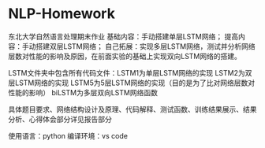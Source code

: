 # NLP-Homework
东北大学自然语言处理期末作业
基础内容：手动搭建单层LSTM网络；
提高内容：手动搭建双层LSTM网络；
自己拓展：实现多层LSTM网络，测试并分析网络层数对性能的影响及原因，在前面实验的基础上实现双向LSTM网络的搭建。

LSTM文件夹中包含所有代码文件：LSTM1为单层LSTM网络的实现
                            LSTM2为双层LSTM网络的实现
                            LSTM5为5层LSTM网络的实现（目的是为了比对网络层数对性能的影响）
                            biLSTM为多层双向LSTM网络函数
                            
具体题目要求、网络结构设计及原理、代码解释、测试函数、训练结果展示、结果分析、心得体会部分详见报告部分

使用语言：python
编译环境：vs code
